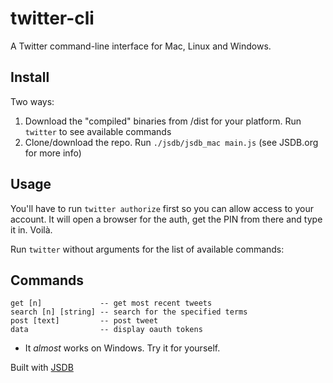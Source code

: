 twitter-cli
====

A Twitter command-line interface for Mac, Linux and Windows.

Install
-------

Two ways:

1. Download the "compiled" binaries from /dist for your platform. Run `twitter` to see available commands
2. Clone/download the repo. Run `./jsdb/jsdb_mac main.js` (see JSDB.org for more info)

Usage
-----

You'll have to run `twitter authorize` first so you can allow access to your account. It will open a browser for the auth, get the PIN from there and type it in. Voilà.

Run `twitter` without arguments for the list of available commands:

Commands
-------

    get [n]             -- get most recent tweets
    search [n] [string] -- search for the specified terms
    post [text]         -- post tweet
    data                -- display oauth tokens

* It *almost* works on Windows. Try it for yourself.

Built with [JSDB](http://jsdb.org)
